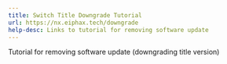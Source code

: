 ```yaml
---
title: Switch Title Downgrade Tutorial
url: https://nx.eiphax.tech/downgrade
help-desc: Links to tutorial for removing software update
---
```


Tutorial for removing software update (downgrading title version)
